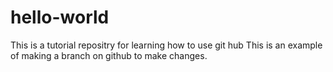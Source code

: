 # hello-world
This is a tutorial repositry for learning how to use git hub
This is an example of making a branch on github to make changes. 
